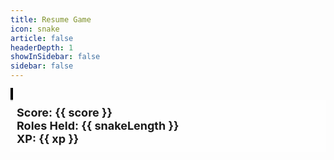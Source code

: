 ```yaml
---
title: Resume Game
icon: snake
article: false
headerDepth: 1
showInSidebar: false
sidebar: false
---
```


  <div id="game-container">
    <canvas ref="gameCanvas" width="600" height="600"></canvas>
     <div id="score-container">
      <div>Score: {{ score }}</div>
      <div>Roles Held: {{ snakeLength }}</div>
      <div>XP: {{ xp }}</div>
    </div>
  </div>


<script>
export default {
  data() {
    return {
      snake: {
        position: { x: 100, y: 50 },
        body: [{ x: 100, y: 50 }, { x: 90, y: 50 }, { x: 80, y: 50 }, { x: 70, y: 50 }],
        direction: 'NONE',
      },
      food: {
        nuggets: [
          {
              "position": { "x": 346, "y": 338 },
              "text": "NOC Support / Sys Eng, Suddenlink"
          },
          {
              "position": { "x": 424, "y": 281 },
              "text": "Unix Administrator, NLI"
          },
          {
              "position": { "x": 413, "y": 402 },
              "text": "Linux Engineer III, Rackspace"
          },
          {
              "position": { "x": 167, "y": 256 },
              "text": "CTO, HostUOnline, Inc"
          },
          {
              "position": { "x": 139, "y": 375 },
              "text": "Development Guru, Sundaram"
          },
          {
              "position": { "x": 139, "y": 375 },
              "text": "Owner, Fire, Well & Tree"
          },
          {
              "position": { "x": 221, "y": 148 },
              "text": "Sr. SRE, International Game Tech"
          },
          {
              "position": { "x": 112, "y": 499 },
              "text": "Manager SRE / DevSecOps, Charles Schwab"
          }
      ],
       count: 0
      },
      growthCounter: 0, // new counter for snake growth
      growthRate: 5, // new growth rate for snake
      canvasSize: { width: 600, height: 600 },
      score: 0, // new score property
      xp: 0, // new xp property
      snakeLength: 0,
      started: false,
    };
  },
  mounted() {
    const canvas = this.$refs.gameCanvas;
    this.ctx = canvas.getContext('2d');
    this.drawTitle();
    this.drawSubtext();
    this.drawInstructions();
    window.addEventListener('keydown', this.handleKeyDownOnce);
    canvas.addEventListener('touchstart', this.handleTouchStartOnce);
  },
  beforeDestroy() {
    clearInterval(this.gameLoop);
    window.removeEventListener('keydown', this.handleKeyDown);
    window.removeEventListener('touchstart', this.handleTouchStart);
    window.removeEventListener('touchmove', this.handleTouchMove);
  },
  methods: {
    handleTouchStartOnce(event) {
      if (this.started == false) {
        this.started = true;
        this.startGame();
      }
      event.preventDefault();
      console.log('touchstartone')
      if (this.snake.direction == 'NONE') {
        this.snake.direction = 'RIGHT';
      }

      window.removeEventListener('touchstart', this.handleTouchStartOnce);
      window.addEventListener('touchstart', this.handleTouchStart);
      window.addEventListener('touchmove', this.handleTouchMove);

      const touch = event.touches[0];
      this.touchStartX = touch.clientX;
      this.touchStartY = touch.clientY;
    },
    handleTouchStart(event) {
      event.preventDefault();

      const touch = event.touches[0];
      this.touchStartX = touch.clientX;
      this.touchStartY = touch.clientY;
    },
    handleTouchMove(event) {
      event.preventDefault();
      if (!this.touchStartX || !this.touchStartY) return;
      const touch = event.touches[0];
      const deltaX = touch.clientX - this.touchStartX;
      const deltaY = touch.clientY - this.touchStartY;
      if (Math.abs(deltaX) > Math.abs(deltaY)) {
        if (deltaX > 0 && this.snake.direction !== 'LEFT') {
          this.snake.direction = 'RIGHT';
        }
        if (deltaX < 0 && this.snake.direction !== 'RIGHT') {
          this.snake.direction = 'LEFT';
        }
      } else {
        if (deltaY > 0 && this.snake.direction !== 'UP') {
          this.snake.direction = 'DOWN';
        }
        if (deltaY < 0 && this.snake.direction !== 'DOWN') {
          this.snake.direction = 'UP';
        }
      }
      this.touchStartX = null;
      this.touchStartY = null;
    },
    drawTitle() {
      this.ctx.font = 'bold 48px sans-serif';
      this.ctx.fillStyle = 'green';
      this.ctx.textAlign = 'center';
      this.ctx.fillText('ResumeSnake', this.canvasSize.width / 2, 100);
    },
    drawSubtext() {
      this.ctx.font = '24px sans-serif';
      this.ctx.fillStyle = 'green';
      this.ctx.textAlign = 'center';
      this.ctx.fillText('Use arrow keys to move', this.canvasSize.width / 2, 150);
    },
    drawInstructions() {
      this.ctx.font = '18px sans-serif';
      this.ctx.fillStyle = 'green';
      this.ctx.textAlign = 'left';
      this.ctx.fillText('Instructions:', 50, 200);
      this.ctx.fillText('Eat the role to grow your career.', 50, 230);
      this.ctx.fillText('Avoid hitting the walls or yourself', 50, 260);
    },
    handleKeyDownOnce(event) {
      if (event.key === 'ArrowUp' && this.snake.direction === 'NONE') {
        this.snake.direction = 'UP';
      }
      if (event.key === 'ArrowDown' && this.snake.direction === 'NONE') {
        this.snake.direction = 'DOWN';
      }
      if (event.key === 'ArrowLeft' && this.snake.direction === 'NONE') {
        this.snake.direction = 'LEFT';
      }
      if (event.key === 'ArrowRight' && this.snake.direction === 'NONE') {
        this.snake.direction = 'RIGHT';
      }
      this.startGame();
    },
    startGame() {
      this.gameLoop = setInterval(this.updateGame, 100);
      window.removeEventListener('keydown', this.handleKeyDownOnce);
      window.removeEventListener('touchstart', this.handleTouchStartOnce);
      window.addEventListener('keydown', this.handleKeyDown);
      window.addEventListener('touchstart', this.handleTouchStart);
      window.addEventListener('touchmove', this.handleTouchMove);
    },
    generateFood() {
      this.food.count = this.food.count + 1
    },
    updateGame() {
      // Update snake position based on direction
      if(this.snake.direction === 'RIGHT') this.snake.position.x += 10;
      if(this.snake.direction === 'LEFT') this.snake.position.x -= 10;
      if(this.snake.direction === 'UP') this.snake.position.y -= 10;
      if(this.snake.direction === 'DOWN') this.snake.position.y += 10;

      // Add a new segment to the snake body at the new position
      this.snake.body.unshift({ x: this.snake.position.x, y: this.snake.position.y });

      if (!this.ctx) {
        const canvas = this.$refs.gameCanvas;
        this.ctx = canvas.getContext('2d');
      }
      // Check if the snake has collided with the food
      const foodBoundingBox = {
        x: this.food.nuggets[this.food.count].position.x,
        y: this.food.nuggets[this.food.count].position.y - 10, // Subtract 10 to account for font size
        width: this.ctx.measureText(this.food.nuggets[this.food.count].text).width,
        height: 10, // Use fixed height of 10 for font size
      };
      if (
        this.snake.position.x >= foodBoundingBox.x &&
        this.snake.position.x <= foodBoundingBox.x + foodBoundingBox.width &&
        this.snake.position.y >= foodBoundingBox.y &&
        this.snake.position.y <= foodBoundingBox.y + foodBoundingBox.height
      ) {
        // Generate a new food object
        this.score += 10; // increment score
        this.snakeLength = this.snake.body.length
        this.generateFood();
      } else {
        // If the snake hasn't collided with the food, remove the last segment of the snake body to maintain length
        this.snake.body.pop();
      }

      // Check for collisions with walls or itself
      if (
        this.snake.position.x < 0 ||
        this.snake.position.y < 0 ||
        this.snake.position.x >= this.canvasSize.width ||
        this.snake.position.y >= this.canvasSize.height ||
        this.snake.body.slice(1).some(segment => segment.x === this.snake.position.x && segment.y === this.snake.position.y)
      ) {
        this.resetGame();
      }
      if (this.snakeLength < 0) {
        this.snakeLength = 0
      }
      this.xp = (this.xp + 10)+(this.score * 100); // calculate xp
      // Draw game
      this.draw();
    },
    draw() {
      const canvas = this.$refs.gameCanvas;
      const ctx = canvas.getContext('2d');
      this.ctx.clearRect(0, 0, canvas.width, canvas.height);
      
      // Draw snake
      this.ctx.fillStyle = 'green';
      this.snake.body.forEach(segment => {
        this.ctx.fillRect(segment.x, segment.y, 10, 10);
      });
      
      // Draw food
      this.ctx.fillStyle = 'red';
      this.ctx.fillText(this.food.nuggets[this.food.count].text, this.food.nuggets[this.food.count].position.x, this.food.nuggets[this.food.count].position.y);
    },
    handleKeyDown(event) {
      const { key } = event;
      if (key === 'ArrowUp' && this.snake.direction !== 'DOWN') this.snake.direction = 'UP';
      if (key === 'ArrowDown' && this.snake.direction !== 'UP') this.snake.direction = 'DOWN';
      if (key === 'ArrowLeft' && this.snake.direction !== 'RIGHT') this.snake.direction = 'LEFT';
      if (key === 'ArrowRight' && this.snake.direction !== 'LEFT') this.snake.direction = 'RIGHT';
    },
    resetGame() {
      this.snake.position = { x: 100, y: 50 };
      this.snake.body = [{ x: 100, y: 50 }, { x: 90, y: 50 }, { x: 80, y: 50 }];
      this.snake.direction = 'RIGHT';
      this.food.nuggets[this.food.count].position = { x: 200, y: 200 };
      this.food.count = 0;
      this.xp = 0;
      this.snakeLength = this.snake.body.length
      this.score = 0;

      
      clearInterval(this.gameLoop); // Stop the game loop
      window.removeEventListener('keydown', this.handleKeyDown);
      window.removeEventListener('touchstart', this.handleTouchStart);
      window.removeEventListener('touchmove', this.handleTouchMove);

      window.addEventListener('keydown', this.handleKeyDownOnce);
      window.addEventListener('touchstart', this.handleTouchStart);
      window.addEventListener('touchmove', this.handleTouchMove);
    },
  },
};
</script>


<style scoped>
#game-container {
  max-width: 100%;
  max-height: 100vh;
    /* display: flex;
    justify-content: center;
    align-items: center; */
    /* height: 100vh; */
    /* background-color: #f0f0f0; */
}

canvas {
    border: 2px solid #000;
    background-color: #fff;
}
body {
  overflow-y: hidden !important;
  
}
#score-container {
  position: relative;
  top: 0;
  left: 0;
  padding: 10px;
  font-size: 18px;
  font-weight: bold;
  background-color: rgba(255, 255, 255, 0.8);
}
</style>

